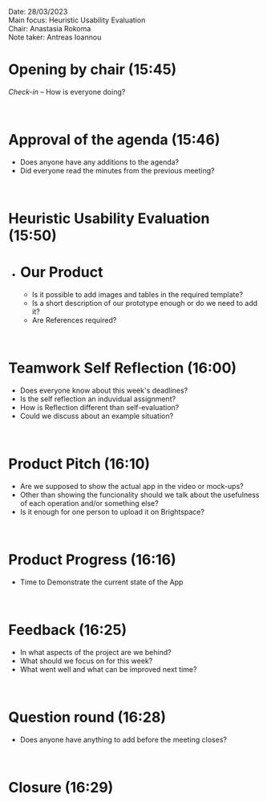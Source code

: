 Date:           28/03/2023\
Main focus:     Heuristic Usability Evaluation\
Chair:          Anastasia Rokoma\
Note taker:     Antreas Ioannou


# Opening by chair (15:45)
*Check-in* – How is everyone doing?

<br />

# Approval of the agenda (15:46)
- Does anyone have any additions to the agenda?
- Did everyone read the minutes from the previous meeting?

<br />

# Heuristic Usability Evaluation (15:50)
 - # Our Product
    - Is it possible to add images and tables in the required template?
    - Is a short description of our prototype enough or do we need to add it?
    - Are References required?

<br />

# Teamwork Self Reflection (16:00)
- Does everyone know about this week's deadlines?
- Is the self reflection an induvidual assignment?
- How is Reflection different than self-evaluation?
- Could we discuss about an example situation?

<br />

# Product Pitch (16:10)
- Are we supposed to show the actual app in the video or mock-ups?
- Other than showing the funcionality should we talk about the usefulness of each operation and/or something else?
- Is it enough for one person to upload it on Brightspace?

<br />

# Product Progress (16:16)
- Time to Demonstrate the current state of the App

<br />

# Feedback (16:25)
- In what aspects of the project are we behind?
- What should we focus on for this week?
- What went well and what can be improved next time?

<br />

# Question round (16:28)
- Does anyone have anything to add before the meeting closes?

<br />

# Closure (16:29)
